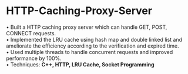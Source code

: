 # HTTP-Caching-Proxy-Server
• Built a HTTP caching proxy server which can handle GET, POST, CONNECT requests. <br>
• Implemented the LRU cache using hash map and double linked list and ameliorate the efficiency according to the verification and expired time. <br>
• Used multiple threads to handle concurrent requests and improved performance by 100%. <br>
• Techniques: **C++, HTTP, LRU Cache, Socket Programming**
